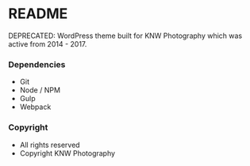 # README
DEPRECATED: WordPress theme built for KNW Photography which was active from 2014 - 2017. 

### Dependencies
- Git
- Node / NPM
- Gulp
- Webpack

### Copyright
- All rights reserved
- Copyright KNW Photography
